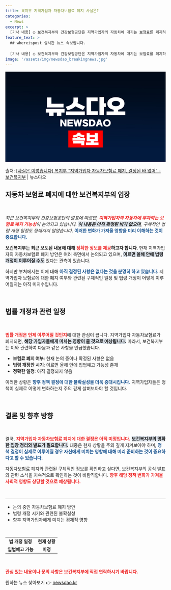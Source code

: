 ```yaml
---
title: 복지부 지역가입자 자동차보험료 폐지 사실은?
categories:
  - News
excerpt: >
  [기사 내용] ○ 보건복지부와 건강보험공단은 지역가입자의 자동차에 매기는 보험료를 폐지하는 쪽으로 가닥을 잡…
feature_text: >
  ## whereispost 실시간 뉴스 속보입니다.

  [기사 내용] ○ 보건복지부와 건강보험공단은 지역가입자의 자동차에 매기는 보험료를 폐지하는 쪽으로 가닥을 잡…
image: '/assets/img/newsdao_breakingnews.jpg'
---
```


![뉴스다오 속보](/assets/img/newsdao_breakingnews.jpg)

<p>출처: <a href="https://newsdao.kr/2508" rel="dofollow">[사실은 이렇습니다] 복지부 “지역가입자 자동차보험료 폐지, 결정된 바 없어” - 보건복지부</a> | 뉴스다오</p>

<h2 data-ke-size="size26">자동차 보험료 폐지에 대한 보건복지부의 입장</h2>

<p data-ke-size="size16">&nbsp;</p>

<i> 최근 보건복지부와 건강보험공단의 발표에 따르면, <b><span style="color: #ee2323;">지역가입자의 자동차에 부과되는 보험료 폐지 가능성</span></b>이 논의되고 있습니다. <b><span style="background-color: #21538527;">이 내용은 아직 확정된 바가 없으며</span></b>, 구체적인 법령 개정 일정도 정해지지 않았습니다. </i><b><span style="color: #1a5490;">이러한 변화가 가져올 영향을 미리 이해하는 것이 중요합니다.</span></b>

<b> 보건복지부는 최근 보도된 내용에 대해 <span style="color: #ee2323;">정확한 정보를 제공</span>하고자 합니다. </b>현재 지역가입자의 자동차보험료 폐지 방안은 여러 측면에서 논의되고 있으며, <b><span style="background-color: #21538527;">이르면 올해 안에 법령 개정이 이루어질 수도</span></b> 있다는 관측이 있습니다. 

하지만 부처에서는 이에 대해 <b><span style="color: #1a5490;">아직 결정된 사항은 없다는 것을 분명히 하고 있습니다. </span></b>지역가입자 보험료에 대한 폐지 여부와 관련된 구체적인 일정 및 법령 개정이 어떻게 이루어질지는 아직 미지수입니다. 

<p data-ke-size="size16">&nbsp;</p>

<h2 data-ke-size="size26">법률 개정과 관련 일정</h2>

<p data-ke-size="size16">&nbsp;</p>

<b><span style="color: #ee2323;">법률 개정은 언제 이루어질 것인지</span></b>에 대한 관심이 큽니다. 지역가입자 자동차보험료가 폐지되면, <b><span style="background-color: #21538527;">해당 가입자들에게 미치는 영향이 클 것으로 예상됩니다.</span></b> 따라서, 보건복지부는 이와 관련하여 다음과 같은 사항을 언급했습니다. 

- <b>보험료 폐지 여부</b>: 현재 논의 중이나 확정된 사항은 없음
- <b>법령 개정안 시기</b>: 이르면 올해 안에 입법예고 가능성 존재
- <b>정확한 일정</b>: 아직 결정되지 않음

이러한 상황은 <b><span style="color: #1a5490;">향후 정책 결정에 대한 불확실성을 더욱 증대시킵니다.</span></b> 지역가입자들은 정책이 실제로 어떻게 변화하는지 주의 깊게 살펴보아야 할 것입니다.

<p data-ke-size="size16">&nbsp;</p>

<h2 data-ke-size="size26">결론 및 향후 방향</h2>

<p data-ke-size="size16">&nbsp;</p>

결국, <b><span style="color: #ee2323;">지역가입자 자동차보험료 폐지에 대한 결정은 아직 미정입니다.</span></b> <b><span style="background-color: #21538527;">보건복지부의 명확한 입장 정리와 발표가 필요합니다.</span></b> 대중은 현재 상황을 주의 깊게 지켜보아야 하며, <b><span style="color: #1a5490;">정책 결정이 실제로 이루어질 경우 자신에게 미치는 영향에 대해 미리 준비하는 것이 중요하다고 할 수 있습니다.</span></b>

자동차보험료 폐지와 관련된 구체적인 정보를 확인하고 싶다면, 보건복지부의 공식 발표와 관련 소식을 지속적으로 확인하는 것이 바람직합니다. <b><span style="color: #ee2323;">향후 해당 정책 변화가 가져올 사회적 영향도 상당할 것으로 예상됩니다.</span></b> 

<p data-ke-size="size16">&nbsp;</p>

<hr>

<ul>
    <li>논의 중인 자동차보험료 폐지 방안</li>
    <li>법령 개정 시기와 관련된 불확실성</li>
    <li>향후 지역가입자에게 미치는 경제적 영향</li>
</ul>

<p data-ke-size="size16">&nbsp;</p>

<table>
    <tr>
        <td style="text-align: center; height: 17px;"><b>법 개정 일정</b></td>
        <td style="text-align: center; height: 17px;"><b>현재 상황</b></td>
    </tr>
    <tr>
        <td style="text-align: center; height: 17px;"><b>입법예고 가능</b></td>
        <td style="text-align: center; height: 17px;"><b>미정</b></td>
    </tr>
</table>

<p data-ke-size="size16">&nbsp;</p>

<b><span style="color: #ee2323;">관심 있는 내용이나 문의 사항은 보건복지부에 직접 연락하시기 바랍니다.</span></b>  

원하는 뉴스 찾아보기 👉 <a href="https://newsdao.kr" rel="dofollow">newsdao.kr</a>


